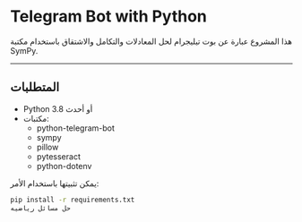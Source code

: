 # Telegram Bot with Python

هذا المشروع عبارة عن بوت تيليجرام لحل المعادلات والتكامل والاشتقاق باستخدام مكتبة SymPy.

---

## المتطلبات

- Python 3.8 أو أحدث
- مكتبات:
  - python-telegram-bot
  - sympy
  - pillow
  - pytesseract
  - python-dotenv

يمكن تثبيتها باستخدام الأمر:
```bash
pip install -r requirements.txt
حل مسائل رياضيه
